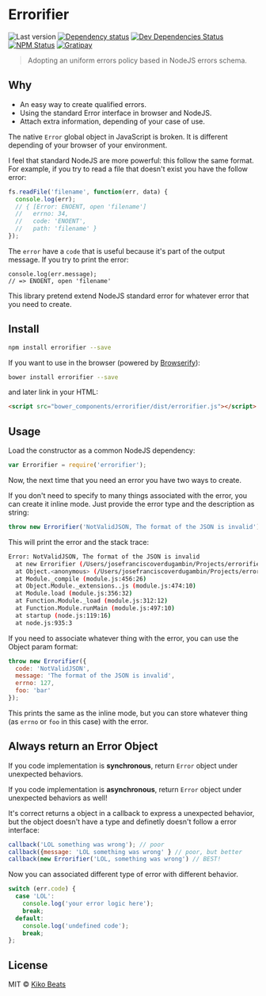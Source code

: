 # Errorifier

![Last version](https://img.shields.io/github/tag/Kikobeats/errorifier.svg?style=flat-square)
[![Dependency status](http://img.shields.io/david/Kikobeats/errorifier.svg?style=flat-square)](https://david-dm.org/Kikobeats/errorifier)
[![Dev Dependencies Status](http://img.shields.io/david/dev/Kikobeats/errorifier.svg?style=flat-square)](https://david-dm.org/Kikobeats/errorifier#info=devDependencies)
[![NPM Status](http://img.shields.io/npm/dm/errorifier.svg?style=flat-square)](https://www.npmjs.org/package/errorifier)
[![Gratipay](https://img.shields.io/gratipay/Kikobeats.svg?style=flat-square)](https://gratipay.com/~Kikobeats/)

> Adopting an uniform errors policy based in NodeJS errors schema.

## Why

- An easy way to create qualified errors.
- Using the standard Error interface in browser and NodeJS.
- Attach extra information, depending of your case of use.

The native `Error` global object in JavaScript is broken. It is different depending of your browser of your environment.

I feel that standard NodeJS are more powerful: this follow the same format. For example, if you try to read a file that doesn't exist you have the follow error:

```js
fs.readFile('filename', function(err, data) {
  console.log(err);
  // { [Error: ENOENT, open 'filename']
  //   errno: 34,
  //   code: 'ENOENT',
  //   path: 'filename' }
});

```

The `error` have a `code` that is useful because it's part of the output message. If you try to print the error:

```
console.log(err.message);
// => ENOENT, open 'filename'
```

This library pretend extend NodeJS standard error for whatever error that you need to create.

## Install

```bash
npm install errorifier --save
```

If you want to use in the browser (powered by [Browserify](http://browserify.org/)):

```bash
bower install errorifier --save
```

and later link in your HTML:

```html
<script src="bower_components/errorifier/dist/errorifier.js"></script>
```

## Usage

Load the constructor as a common NodeJS dependency:

```js
var Errorifier = require('errorifier');
```

Now, the next time that you need an error you have two ways to create.

If you don't need to specify to many things associated with the error, you can create it inline mode. Just provide the error type and the description as string:

```js
throw new Errorifier('NotValidJSON, The format of the JSON is invalid');
```

This will print the error and the stack trace:

```bash
Error: NotValidJSON, The format of the JSON is invalid
  at new Errorifier (/Users/josefranciscoverdugambin/Projects/errorifier/lib/Errorifier.coffee:6:17)
  at Object.<anonymous> (/Users/josefranciscoverdugambin/Projects/errorifier/example.js:3:7)
  at Module._compile (module.js:456:26)
  at Object.Module._extensions..js (module.js:474:10)
  at Module.load (module.js:356:32)
  at Function.Module._load (module.js:312:12)
  at Function.Module.runMain (module.js:497:10)
  at startup (node.js:119:16)
  at node.js:935:3
```

If you need to associate whatever thing with the error, you can use the Object param format:

```js
throw new Errorifier({
  code: 'NotValidJSON',
  message: 'The format of the JSON is invalid',
  errno: 127,
  foo: 'bar'
});
```

This prints the same as the inline mode, but you can store whatever thing (as `errno` or `foo` in this case) with the error.

## Always return an Error Object

If you code implementation is **synchronous**, return `Error` object under unexpected behaviors.

If you code implementation is **asynchronous**, return `Error` object under unexpected behaviors as well!

It's correct returns a object in a callback to express a unexpected behavior, but the object doesn't have a type and definetly doesn't follow a error interface:

```js
callback('LOL something was wrong'); // poor
callback({message: 'LOL something was wrong' } // poor, but better
callback(new Errorifier('LOL, something was wrong') // BEST!
```

Now you can associated different type of error with different behavior.

```js
switch (err.code) {
  case 'LOL':
    console.log('your error logic here');
    break;
  default:
    console.log('undefined code');
    break;
};
```

## License

MIT © [Kiko Beats](http://www.kikobeats.com)
